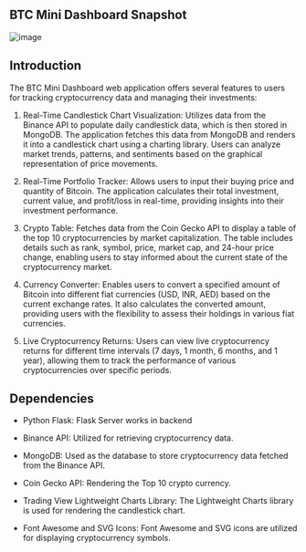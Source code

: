 ## BTC Mini Dashboard Snapshot

![image](https://github.com/imadchougle/BTC-Mini-Dashboard/assets/54437743/464ffc99-798a-4fd7-b5da-02c4a1cda3ad)

## Introduction

The BTC Mini Dashboard web application offers several features to users for tracking cryptocurrency data and managing their investments:

1. Real-Time Candlestick Chart Visualization: Utilizes data from the Binance API to populate daily candlestick data, which is then stored in MongoDB. The application fetches this data from MongoDB and renders it into a candlestick chart using a charting library. Users can analyze market trends, patterns, and sentiments based on the graphical representation of price movements.

2. Real-Time Portfolio Tracker: Allows users to input their buying price and quantity of Bitcoin. The application calculates their total investment, current value, and profit/loss in real-time, providing insights into their investment performance.

3. Crypto Table: Fetches data from the Coin Gecko API to display a table of the top 10 cryptocurrencies by market capitalization. The table includes details such as rank, symbol, price, market cap, and 24-hour price change, enabling users to stay informed about the current state of the cryptocurrency market.

4. Currency Converter: Enables users to convert a specified amount of Bitcoin into different fiat currencies (USD, INR, AED) based on the current exchange rates. It also calculates the converted amount, providing users with the flexibility to assess their holdings in various fiat currencies.

5. Live Cryptocurrency Returns: Users can view live cryptocurrency returns for different time intervals (7 days, 1 month, 6 months, and 1 year), allowing them to track the performance of various cryptocurrencies over specific periods.

## Dependencies

- Python Flask: Flask Server works in backend

- Binance API: Utilized for retrieving cryptocurrency data.

- MongoDB: Used as the database to store cryptocurrency data fetched from the Binance API.

- Coin Gecko API: Rendering the Top 10 crypto currency.

- Trading View Lightweight Charts Library: The Lightweight Charts library is used for rendering the candlestick chart. 

- Font Awesome and SVG Icons: Font Awesome and SVG icons are utilized for displaying cryptocurrency symbols.
